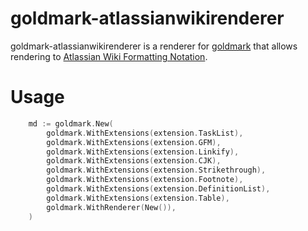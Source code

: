 # goldmark-atlassianwikirenderer

goldmark-atlassianwikirenderer is a renderer for [goldmark](https://github.com/yuin/goldmark) that allows rendering to [Atlassian Wiki Formatting Notation](https://jira.atlassian.com/secure/WikiRendererHelpAction.jspa?section=all).

# Usage

```go
	md := goldmark.New(
		goldmark.WithExtensions(extension.TaskList),
		goldmark.WithExtensions(extension.GFM),
		goldmark.WithExtensions(extension.Linkify),
		goldmark.WithExtensions(extension.CJK),
		goldmark.WithExtensions(extension.Strikethrough),
		goldmark.WithExtensions(extension.Footnote),
		goldmark.WithExtensions(extension.DefinitionList),
		goldmark.WithExtensions(extension.Table),
		goldmark.WithRenderer(New()),
	)
```